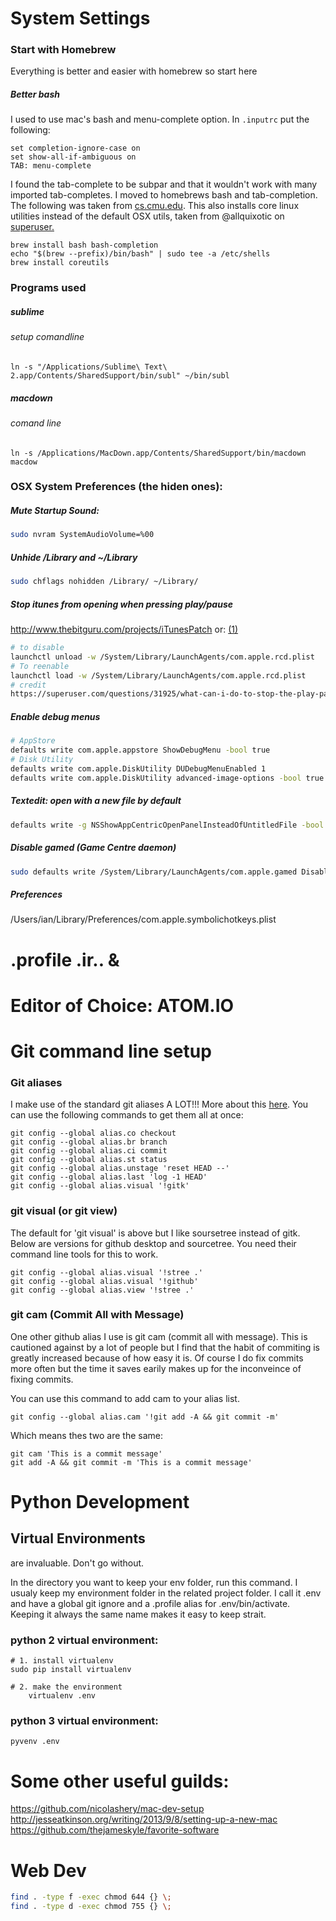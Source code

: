 # System Settings


### Start with Homebrew
Everything is better and easier with homebrew so start here

##### Better bash
I used to use mac's bash and menu-complete option. In ```.inputrc``` put the following:

```
set completion-ignore-case on
set show-all-if-ambiguous on
TAB: menu-complete
```

I found the tab-complete to be subpar and that it wouldn't work with many imported tab-completes. I moved to homebrews bash and tab-completion. The following was taken from [cs.cmu.edu](https://www.cs.cmu.edu/~15131/f15/topics/terminal-configuration/configuring-bash/). This also installs core linux utilities instead of the default OSX utils, taken from @allquixotic on [superuser.](http://superuser.com/a/476594)

```
brew install bash bash-completion
echo "$(brew --prefix)/bin/bash" | sudo tee -a /etc/shells
brew install coreutils
```


### Programs used

##### sublime
###### setup comandline
	ln -s "/Applications/Sublime\ Text\ 2.app/Contents/SharedSupport/bin/subl" ~/bin/subl

##### macdown
###### comand line
	ln -s /Applications/MacDown.app/Contents/SharedSupport/bin/macdown macdow

### OSX System Preferences (the hiden ones):

##### Mute Startup Sound:

```bash
sudo nvram SystemAudioVolume=%00
```

##### Unhide /Library and ~/Library

```bash
sudo chflags nohidden /Library/ ~/Library/
```

##### Stop itunes from opening when pressing play/pause
http://www.thebitguru.com/projects/iTunesPatch or: [(1)][1]

```bash
# to disable
launchctl unload -w /System/Library/LaunchAgents/com.apple.rcd.plist
# To reenable
launchctl load -w /System/Library/LaunchAgents/com.apple.rcd.plist
# credit
https://superuser.com/questions/31925/what-can-i-do-to-stop-the-play-pause-button-from-opening-itunes/827710
```

##### Enable debug menus
```bash
# AppStore
defaults write com.apple.appstore ShowDebugMenu -bool true
# Disk Utility
defaults write com.apple.DiskUtility DUDebugMenuEnabled 1
defaults write com.apple.DiskUtility advanced-image-options -bool true
```

##### Textedit: open with a new file by default
```bash
defaults write -g NSShowAppCentricOpenPanelInsteadOfUntitledFile -bool false
```

##### Disable gamed (Game Centre daemon)
```bash
sudo defaults write /System/Library/LaunchAgents/com.apple.gamed Disabled -bool true
```

##### Preferences
/Users/ian/Library/Preferences/com.apple.symbolichotkeys.plist




# .profile .ir.. & 


# Editor of Choice: ATOM.IO


# Git command line setup

### Git aliases

I make use of the standard git aliases A LOT!!! More about this [here](https://git-scm.com/book/en/v2/Git-Basics-Git-Aliases). You can use the following commands to get them all at once:

	git config --global alias.co checkout
	git config --global alias.br branch
	git config --global alias.ci commit
	git config --global alias.st status
	git config --global alias.unstage 'reset HEAD --'
	git config --global alias.last 'log -1 HEAD'
	git config --global alias.visual '!gitk'

### git visual (or git view)
The default for 'git visual' is above but I like soursetree instead of gitk. Below are versions for github desktop and sourcetree. You need their command line tools for this to work.

	git config --global alias.visual '!stree .'
	git config --global alias.visual '!github'
	git config --global alias.view '!stree .'

### git cam (Commit All with Message)
One other github alias I use is git cam (commit all with message). This is cautioned against by a lot of people but I find that the habit of commiting is greatly increased because of how easy it is. Of course I do fix commits more often but the time it saves earily makes up for the inconveince of fixing commits.

You can use this command to add cam to your alias list.

	git config --global alias.cam '!git add -A && git commit -m'

Which means thes two are the same:

	git cam 'This is a commit message'
	git add -A && git commit -m 'This is a commit message'


# Python Development

## Virtual Environments
are invaluable. Don't go without.

In the directory you want to keep your env folder, run this command. I usualy keep my environment folder in the related project folder. I call it .env and have a global git ignore and a .profile alias for .env/bin/activate. Keeping it always the same name makes it easy to keep strait.

### python 2 virtual environment:

	# 1. install virtualenv
	sudo pip install virtualenv

	# 2. make the environment
		virtualenv .env

### python 3 virtual environment:

	pyvenv .env


# Some other useful guilds:
https://github.com/nicolashery/mac-dev-setup
http://jesseatkinson.org/writing/2013/9/8/setting-up-a-new-mac
https://github.com/thejameskyle/favorite-software

# Web Dev

```bash
find . -type f -exec chmod 644 {} \;
find . -type d -exec chmod 755 {} \;
```

[1]: http://example.com/  "Optional Title Here"
